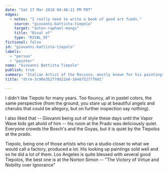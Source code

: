 ```yaml
---
date: "Sat 17 Mar 2018 04:46:11 PM PDT"
edges:
  - notes: "I really need to write a book of good art fueds."
    source: "giovanni-battista-tiepolo"
    target: "anton-raphael-mengs"
    title: "Rival of"
    type: "RIVAL_OF"
fictional: false
id: "giovanni-battista-tiepolo"
labels:
  - "person"
  - "painter"
name: "Giovanni Battista Tiepolo"
publish: true
summary: "Italian Artist of the Roccoco, mostly known for his paintings from a low perspective and pastel colors"
title: "dtrm-3c90e35277dd22e8-1648752777681"

---
```

I didn't like Tiepolo for many years. Too flouncy, all in pastel colors, the same perspective (from the ground, you stare up at beautiful angels and cherubs that could be allegory, but on further inspection say nothing).

I also liked that -- Giovanni being out of style these days until the Vapor Wave kids get ahold of him -- his room at the Prado was deliciously quiet. Everyone crowds the Bosch's and the Goyas, but it is quiet by the Tiepolos at the prado.

Tiepolo, being one of those artists who ran a studio closer to what we would call a factory, produced a lot. His looking up paintings sold well and so he did a lot of them. Los Angeles is quite blessed with several good Tiepolos, the best one is at the Norton Simon -- "The Victory of Virtue and Nobility over Ignorance"
